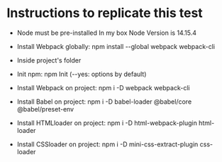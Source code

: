 # Instructions to replicate this test

* Node must be pre-installed
In my box Node Version is 14.15.4

* Install Webpack globally: npm install --global webpack webpack-cli

* Inside project's folder

* Init npm: npm Init      (--yes: options by default)

* Install Webpack on project: npm i -D webpack webpack-cli

* Install Babel on project: npm i -D babel-loader @babel/core @babel/preset-env

* Install HTMLloader on project: npm i -D html-webpack-plugin html-loader

* Install CSSloader on project: npm i -D mini-css-extract-plugin css-loader
